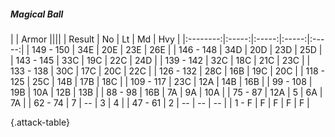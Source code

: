 ##### Magical Ball

|      |   Armor   ||||
|   Result   |   No   |   Lt   |   Md   |   Hvy   |
|:--------:|:-----:|:-----:|:-----:|:-----:|
| 149 - 150 | 34E  | 20E  | 23E  | 26E  |
| 146 - 148 | 34D  | 20D  | 23D  | 25D  |
| 143 - 145 | 33C  | 19C  | 22C  | 24D  |
| 139 - 142 | 32C  | 18C  | 21C  | 23C  |
| 133 - 138 | 30C  | 17C  | 20C  | 22C  |
| 126 - 132 | 28C  | 16B  | 19C  | 20C  |
| 118 - 125 | 25C  | 14B  | 17B  | 18C  |
| 109 - 117 | 23C  | 12A  | 14B  | 16B  |
| 99 - 108 | 19B  | 10A  | 12B  | 13B  |
| 88 - 98 | 16B  | 7A  | 9A  | 10A  |
| 75 - 87 | 12A  | 5 | 6A  | 7A  |
| 62 - 74 | 7 | --  | 3 | 4 |
| 47 - 61 | 2 | --  | --  | --  |
| 1 - F | F | F | F | F |

{.attack-table}
